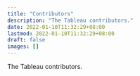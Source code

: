 ```yaml
---
title: "Contributors"
description: "The Tableau contributors."
date: 2022-01-10T11:32:29+08:00
lastmod: 2022-01-10T11:32:29+08:00
draft: false
images: []
---
```


The Tableau contributors.
